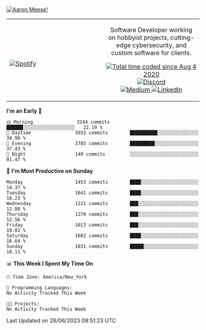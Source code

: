 [![Aaron Meese!](https://user-images.githubusercontent.com/17814535/88975338-a2aabf00-d27f-11ea-963f-8a19608716b4.png)](https://github.com/ajmeese7/readme-ascii "README ASCII")

<!-- Modified from project here: https://github.com/novatorem/novatorem -->
<table width="100%">
  <tr>
  <td width="50%">

&nbsp; <br> [![Spotify](https://ajmeese7.vercel.app/api/spotify)](https://open.spotify.com/user/ajmeese)

  </td>
  <td width="50%">
    <p align="center">
    Software Developer working on hobbyist projects, cutting-edge cybersecurity, and custom software for clients.
    </p>
    <p align="center">
      <a href="https://wakatime.com/@f726891d-3b02-46cd-9b60-e8c59f9e2b14">
        <img src="https://wakatime.com/badge/user/f726891d-3b02-46cd-9b60-e8c59f9e2b14.svg" alt="Total time coded since Aug 4 2020" title="WakaTime" />
      </a>
      <a href="http://link.aaronmeese.com/discord">
        <img src="https://img.shields.io/badge/discord-ajmeese7%234835-369?style=flat-square&logo=discord&logoColor=white&color=purple" alt="Discord" title="Discord">
      </a>
      <br />
      <a href="https://link.aaronmeese.com/medium">
        <img src="https://img.shields.io/badge/medium-ajmeese7-1DB954?style=flat-square&logo=medium&logoColor=white" alt="Medium" title="Medium">
      </a>
      <a href="https://link.aaronmeese.com/linkedin">
        <img src="https://img.shields.io/badge/linkedIn-aaronmeese-1DB954?style=flat-square&logo=linkedin&logoColor=white&color=blue" alt="LinkedIn" title="LinkedIn">
      </a>
    </p>
  </td>

</table>

[//]: <> (The `&nbsp;` is to have Aphelion take up more space)

<!--START_SECTION:waka-->
**I'm an Early 🐤** 

```text
🌞 Morning                2244 commits        ██████░░░░░░░░░░░░░░░░░░░   22.19 % 
🌆 Daytime                3933 commits        ██████████░░░░░░░░░░░░░░░   38.90 % 
🌃 Evening                3785 commits        █████████░░░░░░░░░░░░░░░░   37.43 % 
🌙 Night                  149 commits         ░░░░░░░░░░░░░░░░░░░░░░░░░   01.47 % 
```
📅 **I'm Most Productive on Sunday** 

```text
Monday                   1453 commits        ████░░░░░░░░░░░░░░░░░░░░░   14.37 % 
Tuesday                  1641 commits        ████░░░░░░░░░░░░░░░░░░░░░   16.23 % 
Wednesday                1221 commits        ███░░░░░░░░░░░░░░░░░░░░░░   12.08 % 
Thursday                 1270 commits        ███░░░░░░░░░░░░░░░░░░░░░░   12.56 % 
Friday                   1013 commits        ███░░░░░░░░░░░░░░░░░░░░░░   10.02 % 
Saturday                 1682 commits        ████░░░░░░░░░░░░░░░░░░░░░   16.64 % 
Sunday                   1831 commits        █████░░░░░░░░░░░░░░░░░░░░   18.11 % 
```


📊 **This Week I Spent My Time On** 

```text
🕑︎ Time Zone: America/New_York

💬 Programming Languages: 
No Activity Tracked This Week

🐱‍💻 Projects: 
No Activity Tracked This Week
```


 Last Updated on 28/06/2023 08:51:23 UTC
<!--END_SECTION:waka-->
